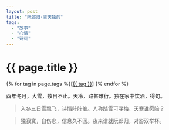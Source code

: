 ```yaml
---
layout: post
title: "阮郎归·雪天独酌"
tags:
  - "故事"
  - "心情"
  - "诗词"
---
```


# {{ page.title }}

<div class="tags">
{% for tag in page.tags %}[<a class="tag" href="/tags.html#{{ tag }}">{{ tag }}</a>] {% endfor %}
</div>


酉年冬月，大雪，数日不止。天冷，路甚难行。独在家中饮酒，得句。


> 入冬三日雪飘飞，诗情阵阵催。人称踏雪可寻梅，天寒谁愿陪？

> 独寂寞，自伤悲，信息久不回。夜来谱就阮郎归，对影双举杯。


